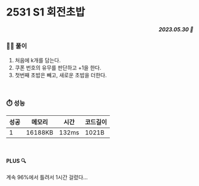 # 2531 S1 회전초밥
##### <p align="right"> 2023.05.30 📆 </p> 

 
### 👩‍🏫 풀이
1. 처음에 k개를 담는다.
2. 쿠폰 번호의 유무를 판단하고 +1을 한다.
3. 첫번째 초밥은 빼고, 새로운 초밥을 더한다.

<br>

### ⏱️ 성능
<!-- 테이블 -->
성공 |메모리 | 시간 | 코드길이
---|---|---|---|
1|16188KB|132ms|1021B

<br>

#### PLUS 🔍
계속 96%에서 틀려서 1시간 걸렸다...
